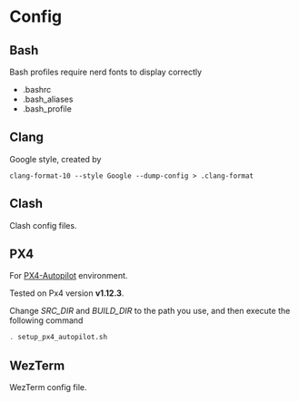 # Config

## Bash

Bash profiles require nerd fonts to display correctly

- .bashrc
- .bash_aliases
- .bash_profile

## Clang

Google style, created by

`clang-format-10 --style Google --dump-config > .clang-format`

## Clash

Clash config files.

## PX4

For [PX4-Autopilot](https://github.com/PX4/PX4-Autopilot) environment.

Tested on Px4 version **v1.12.3**.

Change *SRC_DIR* and *BUILD_DIR* to the path you use, and then execute the following command

```bash
. setup_px4_autopilot.sh
```

## WezTerm

WezTerm config file.
